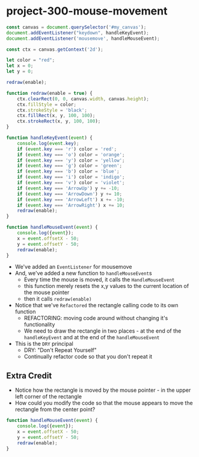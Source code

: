 # project-300-mouse-movement


```js
const canvas = document.querySelector('#my_canvas');
document.addEventListener("keydown", handleKeyEvent);
document.addEventListener('mousemove', handleMouseEvent);

const ctx = canvas.getContext('2d');

let color = "red";
let x = 0;
let y = 0;

redraw(enable);

function redraw(enable = true) {
    ctx.clearRect(0, 0, canvas.width, canvas.height);
    ctx.fillStyle = color;
    ctx.strokeStyle = 'black';
    ctx.fillRect(x, y, 100, 100);
    ctx.strokeRect(x, y, 100, 100);
}

function handleKeyEvent(event) {
    console.log(event.key);
    if (event.key === 'r') color = 'red';
    if (event.key === 'o') color = 'orange';
    if (event.key === 'y') color = 'yellow';
    if (event.key === 'g') color = 'green';
    if (event.key === 'b') color = 'blue';
    if (event.key === 'i') color = 'indigo';
    if (event.key === 'v') color = 'violet';
    if (event.key === 'ArrowUp') y += -10;
    if (event.key === 'ArrowDown') y += 10;
    if (event.key === 'ArrowLeft') x += -10;
    if (event.key === 'ArrowRight') x += 10;
    redraw(enable);
}

function handleMouseEvent(event) {
    console.log({event});
    x = event.offsetX - 50;
    y = event.offsetY - 50;
    redraw(enable);
}
```

* We've added an `EventListener` for mousemove
* And, we've added a new function to `handleMouseEvent`s
  - Every time the mouse is moved, it calls the `HandleMouseEvent`
  - this function merely resets the x,y values to the current location of the mouse pointer
  - then it calls `redraw(enable)`
* Notice that we've `Refactored` the rectangle calling code to its own function
  - REFACTORING: moving code around without changing it's functionality
  - We need to draw the rectangle in two places - at the end of the `handleKeyEvent` and at the end of the `handleMouseEvent`
* This is the `DRY` principal
  - DRY: "Don't Repeat Yourself"
  - Continually refactor code so that you don't repeat it

## Extra Credit
* Notice how the rectangle is moved by the mouse pointer - in the upper left corner of the rectangle
* How could you modify the code so that the mouse appears to move the rectangle from the center point?

```js
function handleMouseEvent(event) {
    console.log({event});
    x = event.offsetX - 50;
    y = event.offsetY - 50;
    redraw(enable);
}
```